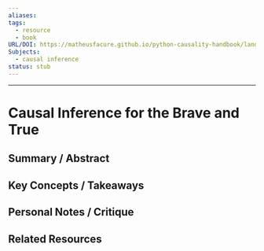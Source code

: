 ```yaml
---
aliases: 
tags:
  - resource
  - book
URL/DOI: https://matheusfacure.github.io/python-causality-handbook/landing-page.html
Subjects:
  - causal inference
status: stub
---
```

---
# Causal Inference for the Brave and True 

## Summary / Abstract



## Key Concepts / Takeaways


## Personal Notes / Critique


## Related Resources
